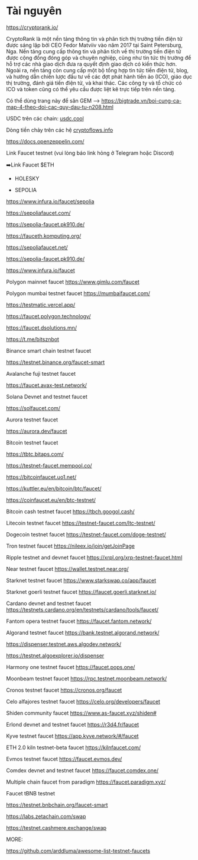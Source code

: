 # Tài nguyên

https://cryptorank.io/

CryptoRank là một nền tảng thông tin và phân tích thị trường tiền điện tử được sáng lập bởi CEO Fedor Matviiv vào năm 2017 tại Saint Petersburg, Nga. Nền tảng cung cấp thông tin và phân tích về thị trường tiền điện tử được cộng đồng đóng góp và chuyên nghiệp, cũng như tin tức thị trường để hỗ trợ các nhà giao dịch đưa ra quyết định giao dịch có kiến thức hơn. Ngoài ra, nền tảng còn cung cấp một bộ tổng hợp tin tức tiền điện tử, blog, và hướng dẫn chiến lược đầu tư về các đợt phát hành tiền ảo (ICO), giáo dục thị trường, đánh giá tiền điện tử, và khai thác. Các công ty và tổ chức có ICO và token cũng có thể yêu cầu được liệt kê trực tiếp trên nền tảng.

Có thể dùng trang này để săn GEM --> https://bigtrade.vn/boi-cung-ca-map-4-theo-doi-cac-quy-dau-tu-n208.html


USDC trên các chain: [usdc.cool](https://usdc.cool/)

Dòng tiền chảy trên các hệ [cryptoflows.info](https://cryptoflows.info/)


https://docs.openzeppelin.com/


Link Faucet testnet (vui lòng báo link hỏng ở Telegram hoặc Discord)

➡️Link Faucet $ETH 

- HOLESKY

- SEPOLIA

https://www.infura.io/faucet/sepolia

https://sepoliafaucet.com/

https://sepolia-faucet.pk910.de/

https://fauceth.komputing.org/

https://sepoliafaucet.net/

https://sepolia-faucet.pk910.de/

https://www.infura.io/faucet


Polygon mainnet faucet
https://www.gimlu.com/faucet

Polygon mumbai testnet faucet
https://mumbaifaucet.com/

https://testmatic.vercel.app/

https://faucet.polygon.technology/

https://faucet.dsolutions.mn/

https://t.me/bitsznbot

Binance smart chain testnet faucet

https://testnet.binance.org/faucet-smart

Avalanche fuji testnet faucet

https://faucet.avax-test.network/

Solana Devnet and testnet faucet

https://solfaucet.com/

Aurora testnet faucet

https://aurora.dev/faucet

Bitcoin testnet faucet

https://tbtc.bitaps.com/

https://testnet-faucet.mempool.co/

https://bitcoinfaucet.uo1.net/

https://kuttler.eu/en/bitcoin/btc/faucet/

https://coinfaucet.eu/en/btc-testnet/

Bitcoin cash testnet faucet
https://tbch.googol.cash/

Litecoin testnet faucet
https://testnet-faucet.com/ltc-testnet/

Dogecoin testnet faucet
https://testnet-faucet.com/doge-testnet/

Tron testnet faucet
https://nileex.io/join/getJoinPage

Ripple testnet and devnet faucet
https://xrpl.org/xrp-testnet-faucet.html

Near testnet faucet
https://wallet.testnet.near.org/

Starknet testnet faucet
https://www.starkswap.co/app/faucet

Starknet goerli testnet faucet
https://faucet.goerli.starknet.io/

Cardano devnet and testnet faucet
https://testnets.cardano.org/en/testnets/cardano/tools/faucet/

Fantom opera testnet faucet
https://faucet.fantom.network/

Algorand testnet faucet
https://bank.testnet.algorand.network/

https://dispenser.testnet.aws.algodev.network/

https://testnet.algoexplorer.io/dispenser

Harmony one testnet faucet
https://faucet.pops.one/

Moonbeam testnet faucet
https://rpc.testnet.moonbeam.network/

Cronos testnet faucet
https://cronos.org/faucet

Celo alfajores testnet faucet
https://celo.org/developers/faucet

Shiden community faucet
https://www.as-faucet.xyz/shiden#

Erlond devnet and testnet faucet
https://r3d4.fr/faucet

Kyve testnet faucet
https://app.kyve.network/#/faucet

ETH 2.0 kiln testnet-beta faucet
https://kilnfaucet.com/

Evmos testnet faucet
https://faucet.evmos.dev/

Comdex devnet and testnet faucet
https://faucet.comdex.one/

Multiple chain faucet from paradigm
https://faucet.paradigm.xyz/

Faucet tBNB testnet

https://testnet.bnbchain.org/faucet-smart

https://labs.zetachain.com/swap

https://testnet.cashmere.exchange/swap


MORE:

https://github.com/arddluma/awesome-list-testnet-faucets